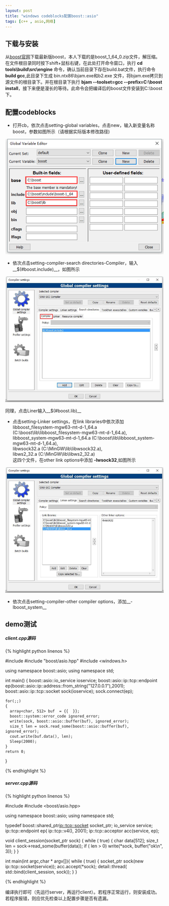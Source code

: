 ```yaml
---
layout: post
title: "windows codeblocks配置boost::asio"
tags: [c++ , asio,网络]
---
```


## 下载与安装
从[boost官网](http://www.boost.org/)下载最新版boost，本人下载的是boost\_1\_64_0.zip文件，解压缩。在文件根目录同时按下shift+鼠标右键，在此处打开命令窗口，执行 __cd tools\build\src\engine__ 命令，确认当前目录下存在build.bat文件，执行命令 __build gcc__,此目录下生成 bin.ntx86\bjam.exe和b2.exe 文件，将bjam.exe拷贝到源文件的根目录下。并在根目录下执行 __bjam --toolset=gcc --prefix=C:\boost install__，接下来便是漫长的等待。此命令会把编译后的boost文件安装到C:\boost下。

## 配置codeblocks
+ 打开cb，依次点击setting-global variables，点击new，输入新变量名称boost，参数如图所示（请根据实际版本修改路径)

![](https://raw.githubusercontent.com/zhihuz/BLOG-RES/master/2016-11-16%2034355.jpg)

+ 依次点击setting-compiler-search directories-Compiler，输入__$(#boost.include)__，如图所示

![](https://raw.githubusercontent.com/zhihuz/BLOG-RES/master/2016-11-16%2034356.jpg)

同理，点击Liner输入__$(#boost.lib)__

+ 点击setting-Linker settings，在link libraries中依次添加  
libboost\_filesystem-mgw63-mt-d-1\_64.a (C:\boost\lib\libboost\_filesystem-mgw63-mt-d-1\_64.a),  
libboost\_system-mgw63-mt-d-1\_64.a (C:\boost\lib\libboost\_system-mgw63-mt-d-1\_64.a),  
libwsock32.a (C:\MinGW\lib\libwsock32.a),  
libws2\_32.a (C:\MinGW\lib\libws2\_32.a)  
这四个文件，在other link options中添加 __-lwsock32__,如图所示

![](https://raw.githubusercontent.com/zhihuz/BLOG-RES/master/2016-11-16%2034357.jpg)

+ 依次点击setting-compiler-other compiler options，添加__\-lboost\_system__

## demo测试

##### client.cpp源码

{% highlight python linenos %}

#include <iostream>
#include "boost/asio.hpp"
#include <windows.h>

using namespace boost::asio;
using namespace std;

int main()
{
    boost::asio::io_service ioservice;
    boost::asio::ip::tcp::endpoint ep(boost::asio::ip::address::from_string("127.0.0.1"),2001);
    boost::asio::ip::tcp::socket sock(ioservice);
    sock.connect(ep);

    for(;;)
    {
      array<char, 512> buf  = {{  }};
      boost::system::error_code ignored_error;
      write(sock, boost::asio::buffer(buf), ignored_error);
      size_t len = sock.read_some(boost::asio::buffer(buf), ignored_error);
      cout.write(buf.data(), len);
      Sleep(2000);
    }
    return 0;
}

{% endhighlight %}

##### server.cpp源码

{% highlight python linenos %}

#include <iostream>
#include <boost/asio.hpp>

using namespace boost::asio;
using namespace std;

typedef boost::shared_ptr<ip::tcp::socket> socket_ptr;
io_service service;
ip::tcp::endpoint ep( ip::tcp::v4(), 2001);
ip::tcp::acceptor acc(service, ep);

void client_session(socket_ptr sock) {
    while ( true) {
        char data[512];
        size_t len = sock->read_some(buffer(data));
        if ( len > 0)
            write(*sock, buffer("ok\n", 3));
    }
}



int main(int argc,char * argv[]){
    while ( true) {
        socket_ptr sock(new ip::tcp::socket(service));
        acc.accept(*sock);
        detail::thread( std::bind(client_session, sock));
    }
}

{% endhighlight %}

编译执行即可（先运行server，再运行client）。若程序正常运行，则安装成功。若程序报错，则应优先检查以上配置步骤是否有遗漏。


